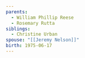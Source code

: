 ```yaml
---
parents:
  - William Phillip Reese
  - Rosemary Rutta
siblings:
  - Christine Urban
spouse: "[[Jeremy Nelson]]"
birth: 1975-06-17
---
```

